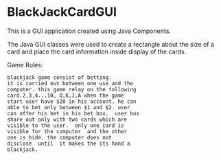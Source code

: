 # BlackJackCardGUI

This is a GUI application created using Java Components.

The Java GUI classes were used to create a rectangle about the size of a card and place the card information inside display of the cards. 

Game Rules:


	blackjack game consist of betting. 
 	it is carried out between one use and the 
 	computer. this game relay on the following 
 	card.2,3,4...10, Q,K,J,A when the game 
 	start user have $20 in his account. he can
 	able to bet only between $1 and $2. user
 	can offer his bet in his bet box.  user box
 	share out only with two cards which are 
 	visible to the user.  only one card is  
 	visible for the computer  and the other
 	one is hide. the computer does not 
 	disclose  until  it makes the its hand a 
 	blackjack.
